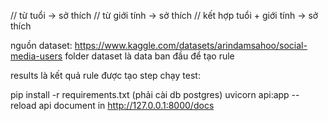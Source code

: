 
// từ tuổi -> sở thích
// từ giới tính -> sở thích
// kết hợp tuổi + giới tính -> sở thích

nguồn dataset: https://www.kaggle.com/datasets/arindamsahoo/social-media-users
folder dataset là data ban đầu để tạo rule

results là kết quả rule được tạo
step chạy test:

pip install -r requirements.txt
(phải cài db postgres)
uvicorn api:app --reload
api document in http://127.0.0.1:8000/docs